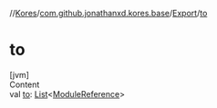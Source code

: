 //[Kores](../../index.md)/[com.github.jonathanxd.kores.base](../index.md)/[Export](index.md)/[to](to.md)



# to  
[jvm]  
Content  
val [to](to.md): [List](https://kotlinlang.org/api/latest/jvm/stdlib/kotlin.collections/-list/index.html)<[ModuleReference](../-module-reference/index.md)>  




